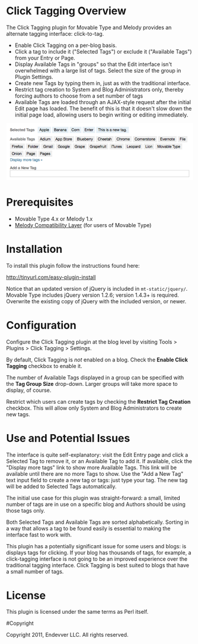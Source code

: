 # Click Tagging Overview

The Click Tagging plugin for Movable Type and Melody provides an alternate tagging interface: click-to-tag.

* Enable Click Tagging on a per-blog basis.
* Click a tag to include it ("Selected Tags") or exclude it ("Available Tags") 
  from your Entry or Page.
* Display Available Tags in "groups" so that the Edit interface isn't 
  overwhelmed with a large list of tags. Select the size of the group in 
  Plugin Settings.
* Create new Tags by typing them in, just as with the traditional interface.
* Restrict tag creation to System and Blog Administrators only, thereby 
  forcing authors to choose from a set number of tags
* Available Tags are loaded through an AJAX-style request after the initial 
  Edit page has loaded. The benefit of this is that it doesn't slow down the 
  initial page load, allowing users to begin writing or editing immediately.

![Click Tagging Screenshot](click-tagging.png?raw=true)

# Prerequisites

* Movable Type 4.x or Melody 1.x
* [Melody Compatibility Layer](https://github.com/endevver/mt-plugin-melody-compat/downloads) (for users of Movable Type)

# Installation

To install this plugin follow the instructions found here:

http://tinyurl.com/easy-plugin-install

Notice that an updated version of jQuery is included in `mt-static/jquery/`. Movable Type includes jQuery version 1.2.6; version 1.4.3+ is required. Overwrite the existing copy of jQuery with the included version, or newer.

# Configuration

Configure the Click Tagging plugin at the blog level by visiting Tools > Plugins > Click Tagging > Settings.

By default, Click Tagging is *not* enabled on a blog. Check the **Enable Click Tagging** checkbox to enable it.

The number of Available Tags displayed in a group can be specified with the **Tag Group Size** drop-down. Larger groups will take more space to display, of course.

Restrict which users can create tags by checking the **Restrict Tag Creation** checkbox. This will allow only System and Blog Administrators to create new tags.

# Use and Potential Issues

The interface is quite self-explanatory: visit the Edit Entry page and click a Selected Tag to remove it, or an Available Tag to add it. If available, click the "Display more tags" link to show more Available Tags. This link will be available until there are no more Tags to show. Use the "Add a New Tag" text input field to create a new tag or tags: just type your tag. The new tag will be added to Selected Tags automatically.

The initial use case for this plugin was straight-forward: a small, limited number of tags are in use on a specific blog and Authors should be using those tags only.

Both Selected Tags and Available Tags are sorted alphabetically. Sorting in a way that allows a tag to be found easily is essential to making the interface fast to work with.

This plugin has a potentially significant issue for some users and blogs: is displays tags for clicking. If your blog has thousands of tags, for example, a click-tagging interface is not going to be an improved experience over the traditional tagging interface. Click Tagging is best suited to blogs that have a small number of tags.

# License

This plugin is licensed under the same terms as Perl itself.

#Copyright

Copyright 2011, Endevver LLC. All rights reserved.
